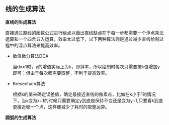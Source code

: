 ## 线的生成算法

**直线的生成算法**

直接通过直线的函数公式进行绘点以画出直线缺点在于每一步都需要一个浮点乘法运算和一个四舍五入运算，效率太过低下，以下两种算法则是通过减少直线绘制过程中的浮点算法来提高效率。

+ 数值微分算法DDA

	当dx=1时，y的增值实际上为k，即斜率，所以绘制时每次只需要按k值增加y即可；但由于每次都需要取整，不利于提高效率。

- Bresenham算法

	根据k的值来确定误差值，确定最接近直线的像素点，比如在k小于1的情况下，当x变为x+1的时候只需要确定y到底是保持不变还是变为y+1,只要看k到底更接近哪一个点，这样便减少了耗时的取整运算。

**圆弧的生成算法**